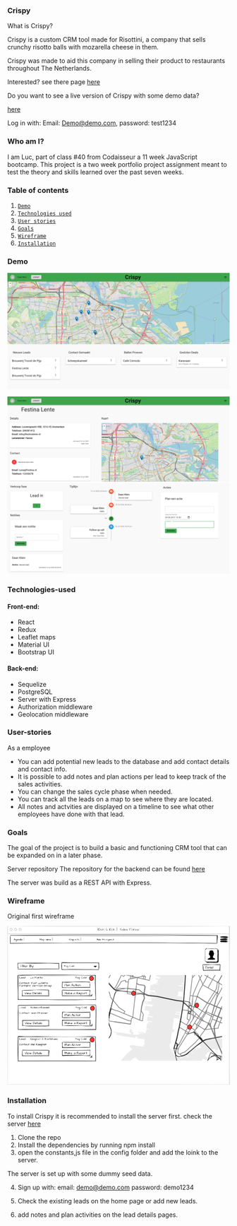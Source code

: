 
### Crispy 

What is Crispy?

Crispy is a custom CRM tool made for Risottini, a company that sells crunchy risotto balls with mozarella cheese in them. 

Crispy was made to aid this company in selling their product to restaurants throughout The Netherlands.

Interested? see there page [here](https://www.risottini.com/)

Do you want to see a live version of Crispy with some demo data?

[here](https://ecstatic-rosalind-f39297.netlify.app)

Log in with:
Email: Demo@demo.com, password: test1234

### Who am I?
I am Luc, part of class #40 from Codaisseur a 11 week JavaScript bootcamp.
This project is a two week portfolio project assignment meant to test the theory and skills learned over the past seven weeks. 

### Table of contents
 1. [`Demo`](#Demo)
 2. [`Technologies used`](#Technologies-used)
 3. [`User stories`](#User-stories)
 4. [`Goals`](#Goals-)
 5. [`Wireframe`](#Wireframe)
 6. [`Installation`](#Installation)

### Demo

![Homepage](https://github.com/Luc-Govaarts/Risottini-CRM-Tool-Front/blob/master/Demo/Schermafbeelding%202020-07-13%20om%2011.16.29.png)


![Detailspage1](https://github.com/Luc-Govaarts/Risottini-CRM-Tool-Front/blob/master/Demo/Schermafbeelding%202020-07-13%20om%2011.16.44.png)
![Detailspage2](https://github.com/Luc-Govaarts/Risottini-CRM-Tool-Front/blob/master/Demo/Schermafbeelding%202020-07-13%20om%2011.16.53.png)

### Technologies-used

#### Front-end:

 - React
 - Redux
 - Leaflet maps
 - Material UI
 - Bootstrap UI

#### Back-end:

 - Sequelize
 - PostgreSQL
 - Server with Express
 - Authorization middleware
 - Geolocation middleware

### User-stories

As a employee 
 - You can add potential new leads to the database and add contact details and contact info.
 - It is possible to add notes and plan actions per lead to keep track of the sales activities.
 - You can change the sales cycle phase when needed. 
 - You can track all the leads on a map to see where they are located. 
 - All notes and actvities are displayed on a timeline to see what other employees have done with that lead. 

### Goals

The goal of the project is to build a basic and functioning CRM tool that can be expanded on in a later phase. 

Server repository
The repository for the backend can be found [here](https://github.com/Luc-Govaarts/Risottini-CRM-Tool-Back)

The server was build as a REST API with Express.

### Wireframe
Original first wireframe


![Wireframe](https://github.com/Luc-Govaarts/Risottini-CRM-Tool-Front/blob/master/Demo/Schermafbeelding%202020-07-13%20om%2012.55.24.png)

### Installation

To install Crispy it is recommended to install the server first. check the server [here](https://github.com/Luc-Govaarts/Risottini-CRM-Tool-Back)

1. Clone the repo
2. Install the dependencies by running npm install
3. open the constants,js file in the config folder and add the loink to the server.

The server is set up with some dummy seed data.

4. Sign up with:
    email: demo@demo.com 
    password: demo1234

5. Check the existing leads on the home page or add new leads.
6. add notes and plan activities on the lead details pages. 
